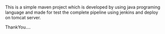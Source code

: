 This is a simple maven project which is developed by using java programing language and made for test the complete pipeline using 
jenkins and deploy on tomcat server.

ThankYou....